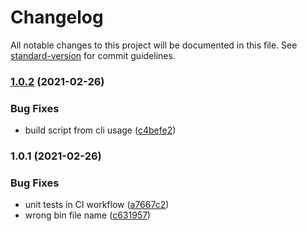 # Changelog

All notable changes to this project will be documented in this file. See [standard-version](https://github.com/conventional-changelog/standard-version) for commit guidelines.

### [1.0.2](https://github.com/justinlettau/preval-build-info/compare/v1.0.1...v1.0.2) (2021-02-26)


### Bug Fixes

* build script from cli usage ([c4befe2](https://github.com/justinlettau/preval-build-info/commit/c4befe242f5c0de384e99734bfcc33074e38d29a))

### 1.0.1 (2021-02-26)


### Bug Fixes

* unit tests in CI workflow ([a7667c2](https://github.com/justinlettau/preval-build-info/commit/a7667c21fe9749b0fbe87facc170f5904892506c))
* wrong bin file name ([c631957](https://github.com/justinlettau/preval-build-info/commit/c6319577b1b795ead2e9fca2a4f00490c500e1a3))
